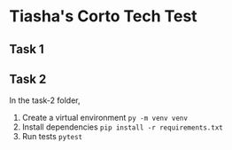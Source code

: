 # Tiasha's Corto Tech Test

## Task 1

## Task 2
In the task-2 folder,
1. Create a virtual environment
   `py -m venv venv`
2. Install dependencies
   `pip install -r requirements.txt`
3. Run tests
   `pytest`




